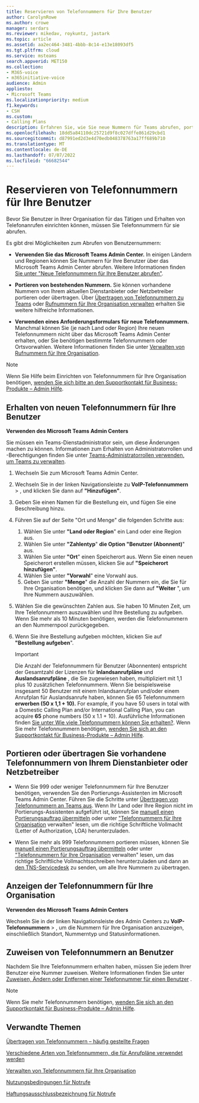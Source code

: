 ```yaml
---
title: Reservieren von Telefonnummern für Ihre Benutzer
author: CarolynRowe
ms.author: crowe
manager: serdars
ms.reviewer: mikedav, roykuntz, jastark
ms.topic: article
ms.assetid: aa2ec464-3481-4bbb-8c14-e13e18093df5
ms.tgt.pltfrm: cloud
ms.service: msteams
search.appverid: MET150
ms.collection:
- M365-voice
- m365initiative-voice
audience: Admin
appliesto:
- Microsoft Teams
ms.localizationpriority: medium
f1.keywords:
- CSH
ms.custom:
- Calling Plans
description: Erfahren Sie, wie Sie neue Nummern für Teams abrufen, portieren oder übertragen und wie Sie die Änderungen Ihren Benutzern anzeigen.
ms.openlocfilehash: 18dd5a84110dc25721d9f8c027dffe861d29cbd1
ms.sourcegitcommit: d87991ed2d3e4d70edb048378763a17ff689b710
ms.translationtype: MT
ms.contentlocale: de-DE
ms.lasthandoff: 07/07/2022
ms.locfileid: "66682544"
---
```

# <a name="getting-phone-numbers-for-your-users"></a>Reservieren von Telefonnummern für Ihre Benutzer

Bevor Sie Benutzer in Ihrer Organisation für das Tätigen und Erhalten von Telefonanrufen einrichten können, müssen Sie Telefonnummern für sie abrufen.
  
Es gibt drei Möglichkeiten zum Abrufen von Benutzernummern:

- **Verwenden Sie das Microsoft Teams Admin Center.** In einigen Ländern und Regionen können Sie Nummern für Ihre Benutzer über das Microsoft Teams Admin Center abrufen. Weitere Informationen finden [Sie unter "Neue Telefonnummern für Ihre Benutzer abrufen"](#get-new-phone-numbers-for-your-users).

- **Portieren von bestehenden Nummern.** Sie können vorhandene Nummern von Ihrem aktuellen Dienstanbieter oder Netzbetreiber portieren oder übertragen. Über [Übertragen von Telefonnummern zu Teams](./phone-number-calling-plans/transfer-phone-numbers-to-teams.md) oder [Rufnummern für Ihre Organisation verwalten](/microsoftteams/manage-phone-numbers-for-your-organization) erhalten Sie weitere hilfreiche Informationen.  
  
- **Verwenden eines Anforderungsformulars für neue Telefonnummern.** Manchmal können Sie (je nach Land oder Region) Ihre neuen Telefonnummern nicht über das Microsoft Teams Admin Center erhalten, oder Sie benötigen bestimmte Telefonnummern oder Ortsvorwahlen. Weitere Informationen finden Sie unter [Verwalten von Rufnummern für Ihre Organisation](/microsoftteams/manage-phone-numbers-for-your-organization).
  
> [!NOTE]
> Wenn Sie Hilfe beim Einrichten von Telefonnummern für Ihre Organisation benötigen, [wenden Sie sich bitte an den Supportkontakt für Business-Produkte – Admin Hilfe](/microsoft-365/admin/contact-support-for-business-products).
## <a name="get-new-phone-numbers-for-your-users"></a>Erhalten von neuen Telefonnummern für Ihre Benutzer

 **Verwenden des Microsoft Teams Admin Centers**

Sie müssen ein Teams-Dienstadministrator sein, um diese Änderungen machen zu können. Informationen zum Erhalten von Administratorrollen und -Berechtigungen finden Sie unter [Teams-Administratorrollen verwenden, um Teams zu verwalten](./using-admin-roles.md).

1. Wechseln Sie zum Microsoft Teams Admin Center.

2. Wechseln Sie in der linken Navigationsleiste zu **VoIP-Telefonnummern** > , und klicken Sie dann auf **"Hinzufügen"**.

3. Geben Sie einen Namen für die Bestellung ein, und fügen Sie eine Beschreibung hinzu.

4. Führen Sie auf der Seite "Ort und Menge" die folgenden Schritte aus:
    1. Wählen Sie unter **"Land oder Region**" ein Land oder eine Region aus.
    2. Wählen Sie unter **"Zahlentyp**" **die Option "Benutzer (Abonnent)**" aus.
    3. Wählen Sie unter **"Ort**" einen Speicherort aus. Wenn Sie einen neuen Speicherort erstellen müssen, klicken Sie auf **"Speicherort hinzufügen"**.
    4. Wählen Sie unter **"Vorwahl**" eine Vorwahl aus.
    5. Geben Sie unter **"Menge**" die Anzahl der Nummern ein, die Sie für Ihre Organisation benötigen, und klicken Sie dann auf **"Weiter** ", um Ihre Nummern auszuwählen.

5. Wählen Sie die gewünschten Zahlen aus. Sie haben 10 Minuten Zeit, um Ihre Telefonnummern auszuwählen und Ihre Bestellung zu aufgeben. Wenn Sie mehr als 10 Minuten benötigen, werden die Telefonnummern an den Nummernpool zurückgegeben.

6. Wenn Sie ihre Bestellung aufgeben möchten, klicken Sie auf **"Bestellung aufgeben**".

    > [!IMPORTANT]
    > Die Anzahl der Telefonnummern für Benutzer (Abonnenten) entspricht der Gesamtzahl der Lizenzen für **Inlandsanrufpläne** und **Auslandsanrufpläne** , die Sie zugewiesen haben, multipliziert mit 1,1 plus 10 zusätzlichen Telefonnummern. Wenn Sie beispielsweise insgesamt 50 Benutzer mit einem Inlandsanrufplan und/oder einem Anrufplan für Auslandsanrufe haben, können Sie 65 Telefonnummern **erwerben (50 x 1,1 + 10).** For example, if you have 50 users in total with a Domestic Calling Plan and/or International Calling Plan, you can acquire **65** phone numbers (50 x 1.1 + 10). Ausführliche Informationen finden [Sie unter Wie viele Telefonnummern können Sie erhalten?](./how-many-phone-numbers-can-you-get.md). Wenn Sie mehr Telefonnummern benötigen, [wenden Sie sich an den Supportkontakt für Business-Produkte – Admin Hilfe](/microsoft-365/admin/contact-support-for-business-products).
  
## <a name="port-or-transfer-phone-numbers-from-your-service-provider-or-phone-carrier"></a>Portieren oder übertragen Sie vorhandene Telefonnummern von Ihrem Dienstanbieter oder Netzbetreiber
  
- Wenn Sie 999 oder weniger Telefonnummern für Ihre Benutzer benötigen, verwenden Sie den Portierungs-Assistenten im Microsoft Teams Admin Center. Führen Sie die Schritte unter [Übertragen von Telefonnummern an Teams aus](./phone-number-calling-plans/transfer-phone-numbers-to-teams.md). Wenn Ihr Land oder Ihre Region nicht im Portierungs-Assistenten aufgeführt ist, können Sie [manuell einen Portierungsauftrag übermitteln](phone-number-calling-plans/manually-submit-port-order.md) oder unter ["Telefonnummern für Ihre Organisation](/microsoftteams/manage-phone-numbers-for-your-organization) verwalten" lesen, um die richtige Schriftliche Vollmacht (Letter of Authorization, LOA) herunterzuladen.

- Wenn Sie mehr als 999 Telefonnummern portieren müssen, können Sie [manuell einen Portierungsauftrag übermitteln](phone-number-calling-plans/manually-submit-port-order.md) oder unter ["Telefonnummern für Ihre Organisation](/microsoftteams/manage-phone-numbers-for-your-organization) verwalten" lesen, um das richtige Schriftliche Vollmachtsschreiben herunterzuladen und dann an [den TNS-Servicedesk](manage-phone-numbers-for-your-organization/contact-tns-service-desk.md) zu senden, um alle Ihre Nummern zu übertragen.

## <a name="view-the-phone-numbers-for-your-organization"></a>Anzeigen der Telefonnummern für Ihre Organisation

 **Verwenden des Microsoft Teams Admin Centers**

Wechseln Sie in der linken Navigationsleiste des Admin Centers zu **VoIP-Telefonnummern** > , um die Nummern für Ihre Organisation anzuzeigen, einschließlich Standort, Nummerntyp und Statusinformationen.
  
## <a name="assign-phone-numbers-to-users"></a>Zuweisen von Telefonnummern an Benutzer

Nachdem Sie Ihre Telefonnummern erhalten haben, müssen Sie jedem Ihrer Benutzer eine Nummer zuweisen. Weitere Informationen finden Sie unter [Zuweisen, Ändern oder Entfernen einer Telefonnummer für einen Benutzer](./assign-change-or-remove-a-phone-number-for-a-user.md) .

> [!NOTE]
> Wenn Sie mehr Telefonnummern benötigen, [wenden Sie sich an den Supportkontakt für Business-Produkte – Admin Hilfe](/microsoft-365/admin/contact-support-for-business-products).

## <a name="related-topics"></a>Verwandte Themen

[Übertragen von Telefonnummern – häufig gestellte Fragen](./phone-number-calling-plans/port-order-overview.md)

[Verschiedene Arten von Telefonnummern, die für Anrufpläne verwendet werden](./different-kinds-of-phone-numbers-used-for-calling-plans.md)

[Verwalten von Telefonnummern für Ihre Organisation](/microsoftteams/manage-phone-numbers-for-your-organization)

[Nutzungsbedingungen für Notrufe](./emergency-calling-terms-and-conditions.md)

[Haftungsausschlussbezeichnung für Notrufe](https://github.com/MicrosoftDocs/OfficeDocs-SkypeForBusiness/blob/live/Teams/downloads/emergency-calling/emergency-calling-label-(en-us)-(v.1.0).zip?raw=true)
